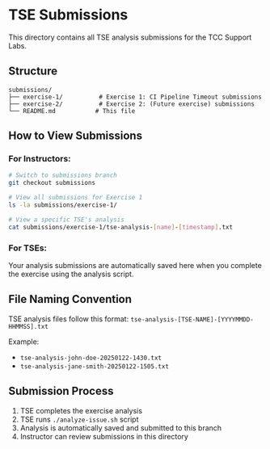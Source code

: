 # TSE Submissions

This directory contains all TSE analysis submissions for the TCC Support Labs.

## Structure

```
submissions/
├── exercise-1/          # Exercise 1: CI Pipeline Timeout submissions
├── exercise-2/          # Exercise 2: (Future exercise) submissions
└── README.md           # This file
```

## How to View Submissions

### For Instructors:
```bash
# Switch to submissions branch
git checkout submissions

# View all submissions for Exercise 1
ls -la submissions/exercise-1/

# View a specific TSE's analysis
cat submissions/exercise-1/tse-analysis-[name]-[timestamp].txt
```

### For TSEs:
Your analysis submissions are automatically saved here when you complete the exercise using the analysis script.

## File Naming Convention

TSE analysis files follow this format:
`tse-analysis-[TSE-NAME]-[YYYYMMDD-HHMMSS].txt`

Example:
- `tse-analysis-john-doe-20250122-1430.txt`
- `tse-analysis-jane-smith-20250122-1505.txt`

## Submission Process

1. TSE completes the exercise analysis
2. TSE runs `./analyze-issue.sh` script
3. Analysis is automatically saved and submitted to this branch
4. Instructor can review submissions in this directory
